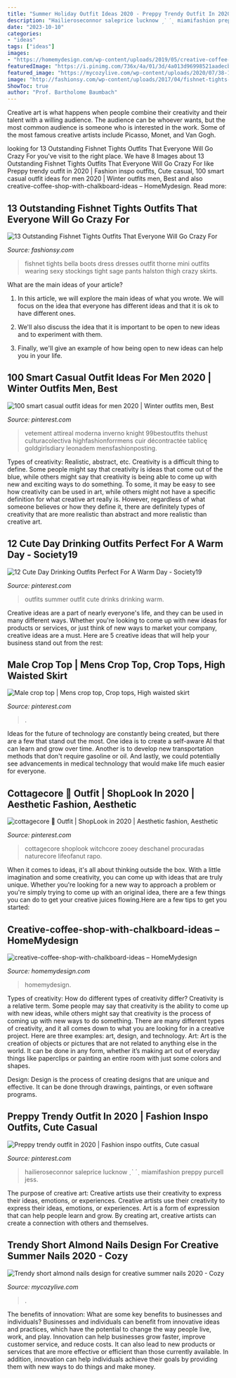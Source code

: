```yaml
---
title: "Summer Holiday Outfit Ideas 2020 - Preppy Trendy Outfit In 2020"
description: "Hailieroseconnor saleprice lucknow ˏˋ ˊˎ miamifashion preppy purcell jess"
date: "2023-10-10"
categories:
- "ideas"
tags: ["ideas"]
images:
- "https://homemydesign.com/wp-content/uploads/2019/05/creative-coffee-shop-with-chalkboard-ideas.jpg"
featuredImage: "https://i.pinimg.com/736x/4a/01/3d/4a013d96998521aadecb0817c0ba2ea2.jpg"
featured_image: "https://mycozylive.com/wp-content/uploads/2020/07/38-1.png"
image: "http://fashionsy.com/wp-content/uploads/2017/04/fishnet-tights-outfit-3-1.jpg"
ShowToc: true
author: "Prof. Bartholome Baumbach"
---
```



Creative art is what happens when people combine their creativity and their talent with a willing audience. The audience can be whoever wants, but the most common audience is someone who is interested in the work. Some of the most famous creative artists include Picasso, Monet, and Van Gogh.

	

		
looking for 13 Outstanding Fishnet Tights Outfits That Everyone Will Go Crazy For you've visit to the right place. We have 8 Images about 13 Outstanding Fishnet Tights Outfits That Everyone Will Go Crazy For like Preppy trendy outfit in 2020 | Fashion inspo outfits, Cute casual, 100 smart casual outfit ideas for men 2020 | Winter outfits men, Best and also creative-coffee-shop-with-chalkboard-ideas – HomeMydesign. Read more:
		
    
## 13 Outstanding Fishnet Tights Outfits That Everyone Will Go Crazy For

<img loading=lazy src="http://fashionsy.com/wp-content/uploads/2017/04/fishnet-tights-outfit-3-1.jpg" onerror="this.onerror=null;this.src='https://tse2.mm.bing.net/th?id=OIP.uaTRAf8ynbFKtef_6NAAPQHaJr&amp;pid=15.1';" alt="13 Outstanding Fishnet Tights Outfits That Everyone Will Go Crazy For">

_Source: fashionsy.com_

>fishnet tights bella boots dress dresses outfit thorne mini outfits wearing sexy stockings tight sage pants halston thigh crazy skirts. 

	

What are the main ideas of your article?
1. In this article, we will explore the main ideas of what you wrote. We will focus on the idea that everyone has different ideas and that it is ok to have different ones.
2. We'll also discuss the idea that it is important to be open to new ideas and to experiment with them.

3. Finally, we'll give an example of how being open to new ideas can help you in your life.

    
## 100 Smart Casual Outfit Ideas For Men 2020 | Winter Outfits Men, Best

<img loading=lazy src="https://i.pinimg.com/736x/df/54/ba/df54baf4d3832b51bef89e722986a805.jpg" onerror="this.onerror=null;this.src='https://tse1.mm.bing.net/th?id=OIP.xqVwROXL-CbbcFiRao3U4QHaON&amp;pid=15.1';" alt="100 smart casual outfit ideas for men 2020 | Winter outfits men, Best">

_Source: pinterest.com_

>vetement attireal moderna inverno knight 99bestoutfits thehust culturacolectiva highfashionforrmens cuir décontractée tablicę goldgirlsdiary leonadem mensfashionposting. 

	

Types of creativity: Realistic, abstract, etc.
Creativity is a difficult thing to define. Some people might say that creativity is ideas that come out of the blue, while others might say that creativity is being able to come up with new and exciting ways to do something. To some, it may be easy to see how creativity can be used in art, while others might not have a specific definition for what creative art really is. However, regardless of what someone believes or how they define it, there are definitely types of creativity that are more realistic than abstract and more realistic than creative art.

    
## 12 Cute Day Drinking Outfits Perfect For A Warm Day - Society19

<img loading=lazy src="https://i.pinimg.com/736x/4a/01/3d/4a013d96998521aadecb0817c0ba2ea2.jpg" onerror="this.onerror=null;this.src='https://tse2.mm.bing.net/th?id=OIP.HW_rpR8A1EsYgPfAgzKRaAHaOt&amp;pid=15.1';" alt="12 Cute Day Drinking Outfits Perfect For A Warm Day - Society19">

_Source: pinterest.com_

>outfits summer outfit cute drinks drinking warm. 

	

Creative ideas are a part of nearly everyone's life, and they can be used in many different ways. Whether you're looking to come up with new ideas for products or services, or just think of new ways to market your company, creative ideas are a must. Here are 5 creative ideas that will help your business stand out from the rest: 

    
## Male Crop Top | Mens Crop Top, Crop Tops, High Waisted Skirt

<img loading=lazy src="https://i.pinimg.com/736x/f2/18/56/f218562950fd6c69bce9ff5851112dbb.jpg" onerror="this.onerror=null;this.src='https://tse2.mm.bing.net/th?id=OIP.RS_UYz3fh5OE4G7E-QlXnAHaNC&amp;pid=15.1';" alt="Male crop top | Mens crop top, Crop tops, High waisted skirt">

_Source: pinterest.com_

>. 

	

Ideas for the future of technology are constantly being created, but there are a few that stand out the most. One idea is to create a self-aware AI that can learn and grow over time. Another is to develop new transportation methods that don't require gasoline or oil. And lastly, we could potentially see advancements in medical technology that would make life much easier for everyone.

    
## Cottagecore 🦌 Outfit | ShopLook In 2020 | Aesthetic Fashion, Aesthetic

<img loading=lazy src="https://i.pinimg.com/736x/b8/2e/d0/b82ed07dab958215168d63a6b8395eda.jpg" onerror="this.onerror=null;this.src='https://tse3.mm.bing.net/th?id=OIP.KlIL7a9ZI0ZS8PIZpOxLbgAAAA&amp;pid=15.1';" alt="cottagecore 🦌 Outfit | ShopLook in 2020 | Aesthetic fashion, Aesthetic">

_Source: pinterest.com_

>cottagecore shoplook witchcore zooey deschanel procuradas naturecore lifeofanut rapo. 

	

When it comes to ideas, it's all about thinking outside the box. With a little imagination and some creativity, you can come up with ideas that are truly unique. Whether you're looking for a new way to approach a problem or you're simply trying to come up with an original idea, there are a few things you can do to get your creative juices flowing.Here are a few tips to get you started:

    
## Creative-coffee-shop-with-chalkboard-ideas – HomeMydesign

<img loading=lazy src="https://homemydesign.com/wp-content/uploads/2019/05/creative-coffee-shop-with-chalkboard-ideas.jpg" onerror="this.onerror=null;this.src='https://tse1.mm.bing.net/th?id=OIP.LJQ-xOaLUZZ6EWmNACFjoAHaKc&amp;pid=15.1';" alt="creative-coffee-shop-with-chalkboard-ideas – HomeMydesign">

_Source: homemydesign.com_

>homemydesign. 

	

Types of creativity: How do different types of creativity differ?
Creativity is a relative term. Some people may say that creativity is the ability to come up with new ideas, while others might say that creativity is the process of coming up with new ways to do something. There are many different types of creativity, and it all comes down to what you are looking for in a creative project. Here are three examples: art, design, and technology.
Art: Art is the creation of objects or pictures that are not related to anything else in the world. It can be done in any form, whether it’s making art out of everyday things like paperclips or painting an entire room with just some colors and shapes.

Design: Design is the process of creating designs that are unique and effective. It can be done through drawings, paintings, or even software programs.

    
## Preppy Trendy Outfit In 2020 | Fashion Inspo Outfits, Cute Casual

<img loading=lazy src="https://i.pinimg.com/736x/c7/f3/c8/c7f3c886e225650786660af1934114c9.jpg" onerror="this.onerror=null;this.src='https://tse2.mm.bing.net/th?id=OIP.-C-lpgIE2NxQY4ncFmhvZQHaPv&amp;pid=15.1';" alt="Preppy trendy outfit in 2020 | Fashion inspo outfits, Cute casual">

_Source: pinterest.com_

>hailieroseconnor saleprice lucknow ˏˋ ˊˎ miamifashion preppy purcell jess. 

	

The purpose of creative art: Creative artists use their creativity to express their ideas, emotions, or experiences.
Creative artists use their creativity to express their ideas, emotions, or experiences. Art is a form of expression that can help people learn and grow. By creating art, creative artists can create a connection with others and themselves.

    
## Trendy Short Almond Nails Design For Creative Summer Nails 2020 - Cozy

<img loading=lazy src="https://mycozylive.com/wp-content/uploads/2020/07/38-1.png" onerror="this.onerror=null;this.src='https://tse1.mm.bing.net/th?id=OIP._aazWtJF1I0j1c1sGz2lwwHaJs&amp;pid=15.1';" alt="Trendy short almond nails design for creative summer nails 2020 - Cozy">

_Source: mycozylive.com_

>. 

	

The benefits of innovation: What are some key benefits to businesses and individuals?
Businesses and individuals can benefit from innovative ideas and practices, which have the potential to change the way people live, work, and play. Innovation can help businesses grow faster, improve customer service, and reduce costs. It can also lead to new products or services that are more effective or efficient than those currently available. In addition, innovation can help individuals achieve their goals by providing them with new ways to do things and make money.

